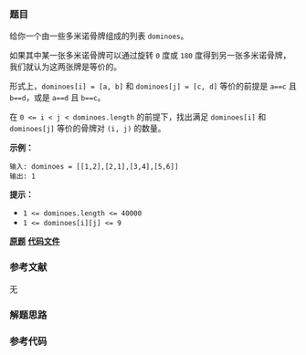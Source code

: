 ### 题目
给你一个由一些多米诺骨牌组成的列表 `dominoes`。

如果其中某一张多米诺骨牌可以通过旋转 `0` 度或 `180` 度得到另一张多米诺骨牌，我们就认为这两张牌是等价的。

形式上，`dominoes[i] = [a, b]` 和 `dominoes[j] = [c, d]` 等价的前提是 `a==c` 且 `b==d`，或是
`a==d` 且 `b==c`。

在 `0 <= i < j < dominoes.length` 的前提下，找出满足 `dominoes[i]` 和 `dominoes[j]`
等价的骨牌对 `(i, j)` 的数量。



**示例：**

    
    
    输入: dominoes = [[1,2],[2,1],[3,4],[5,6]]
    输出: 1
    



**提示：**

  * `1 <= dominoes.length <= 40000`
  * `1 <= dominoes[i][j] <= 9`

 **[原题](https://leetcode-cn.com/problems/number-of-equivalent-domino-pairs/)**    **[代码文件]()**


### 参考文献
无

### 解题思路




### 参考代码

```go


```




